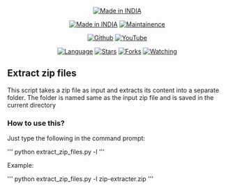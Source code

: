 <p align="center">
<a href="https://bit.ly/3gnUcN3"><img title="Made in INDIA" src="https://img.shields.io/badge/MADE%20IN-INDIA-SCRIPT?colorA=%23ff8100&colorB=%23017e40&colorC=%23ff0000&style=for-the-badge"></a>
</p>
<p align="center">
<a href="https://t.me/hackelite01"><img title="Made in INDIA" src="https://img.shields.io/badge/zip-extracter-green.svg"></a>
<a href="https://t.me/hackelite01"><img title="Maintainence" src="https://img.shields.io/badge/Maintained%3F-yes-green.svg"></a>
</p>

<p align="center">
<a href="https://github.com/hackelite01"><img title="Github" src="https://img.shields.io/badge/hackelite01-brightgreen?style=for-the-badge&logo=github"></a>
<a href="https://bit.ly/3z38fRK"><img title="YouTube" src="https://img.shields.io/badge/YouTube-HackElite-red?style=for-the-badge&logo=Youtube"></a>
</p>
<p align="center">
<a href="https://github.com/hackelite01"><img title="Language" src="https://img.shields.io/badge/Made%20with-Python-1f425f.svg?v=103"></a>
<a href="https://github.com/hackelite01"><img title="Stars" src="https://img.shields.io/github/stars/hackelite01/zip-extracter?color=red&style=flat-square"></a>
<a href="https://github.com/hackelite01"><img title="Forks" src="https://img.shields.io/github/forks/hackelite01/zip-extracter?color=red&style=flat-square"></a>
<a href="https://github.com/hackelite01"><img title="Watching" src="https://img.shields.io/github/watchers/hackelite01/zip-extracter?label=Watchers&color=blue&style=flat-square"></a>
</p>

## Extract zip files

This script takes a zip file as input and extracts its content into a separate folder.
The folder is named same as the input zip file and is saved in the current directory

### How to use this?
Just type the following in the command prompt:

'''
python extract_zip_files.py -l <Your zip file>
'''
  
Example: 

'''
python extract_zip_files.py -l zip-extracter.zip
'''
